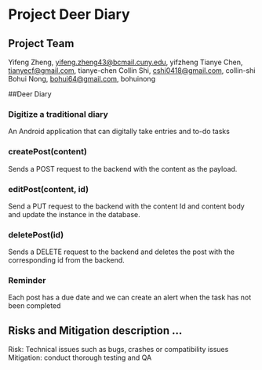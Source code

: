 # Project Deer Diary

## Project Team 
Yifeng Zheng, yifeng.zheng43@bcmail.cuny.edu, yifzheng
Tianye Chen, tianyecf@gmail.com, tianye-chen
Collin Shi, cshi0418@gmail.com, collin-shi
Bohui Nong, bohui64@gmail.com, bohuinong

##Deer Diary

### Digitize a traditional diary
An Android application that can digitally take entries and to-do tasks

### createPost(content)
Sends a POST request to the backend with the content as the payload.

### editPost(content, id)
Send a PUT request to the backend with the content Id and content body and update the instance in the database.

### deletePost(id)
Sends a DELETE request to the backend and deletes the post with the corresponding id from the backend.

### Reminder
Each post has a due date and we can create an alert when the task has not been completed


## Risks and Mitigation description ... 
Risk: Technical issues such as bugs, crashes or compatibility issues
Mitigation: conduct thorough testing and QA
